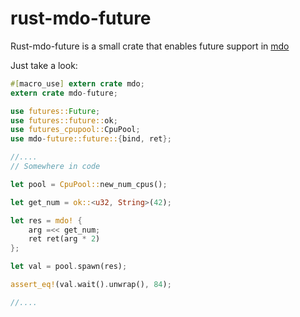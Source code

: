# rust-mdo-future

Rust-mdo-future is a small crate that enables future support in [mdo](https://github.com/TeXitoi/rust-mdo)

Just take a look:

```rust
#[macro_use] extern crate mdo;
extern crate mdo-future;

use futures::Future;
use futures::future::ok;
use futures_cpupool::CpuPool;
use mdo-future::future::{bind, ret};

//....
// Somewhere in code

let pool = CpuPool::new_num_cpus();

let get_num = ok::<u32, String>(42);

let res = mdo! {
    arg =<< get_num;
    ret ret(arg * 2)
};

let val = pool.spawn(res);

assert_eq!(val.wait().unwrap(), 84);

//....
```
